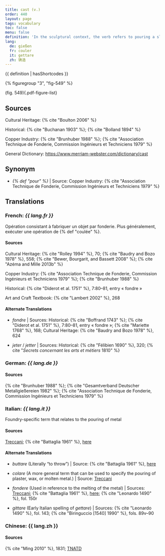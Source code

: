 ```yaml
---
title: cast (v.)
order: 440
layout: page
tags: vocabulary
toc: false
menu: false
definition: 'In the sculptural context, the verb refers to pouring a slurry or liquefied material (e.g., plaster, wax, metal) into a hollow matrix or {% def "mold" %} that will determine the shape of the material in order to produce a {% def "cast (n.)" %}.'
lang:
  de: gießen
  fr: couler
  it: gettare
  zh: 铸造
---
```


{{ definition | hasShortcodes }}

{% figuregroup "3", "fig-549" %}

(fig. 549){.pdf-figure-list}

## Sources

Cultural Heritage: {% cite "Boulton 2006" %}

Historical: {% cite "Buchanan 1903" %}; {% cite "Bolland 1894" %}

Copper Industry: {% cite "Brunhuber 1988" %}; {% cite "Association Technique de Fonderie, Commission Ingénieurs et Techniciens 1979" %}

General Dictionary: <https://www.merriam-webster.com/dictionary/cast>

## Synonym

- *{% def "pour" %}* | Source: Copper Industry: {% cite "Association Technique de Fonderie, Commission Ingénieurs et Techniciens 1979" %}

## Translations

<div class="accordion">

### **French**: *{{ lang.fr }}*

Opération consistant à fabriquer un objet par fonderie. Plus généralement, exécuter une opération de {% def "coulée" %}.

#### Sources

Cultural Heritage: {% cite "Rolley 1994" %}, 70; {% cite "Baudry and Bozo 1978" %}, 558; {% cite "Bewer, Bourgarit, and Bassett 2008" %}; {% cite "Azéma and Mille 2013b" %}

Copper Industry: {% cite "Association Technique de Fonderie, Commission Ingénieurs et Techniciens 1979" %}; {% cite "Brunhuber 1988" %}

Historical: {% cite "Diderot et al. 1751" %}, 7:80–81, entry « fondre »

Art and Craft Textbook: {% cite "Lambert 2002" %}, 268

#### Alternate Translations

- *fondre* | Sources: Historical: {% cite "Boffrand 1743" %}; {% cite "Diderot et al. 1751" %}, 7:80–81, entry « fondre »; {% cite "Mariette 1768" %}, 168; Cultural Heritage: {% cite "Baudry and Bozo 1978" %}, 624

- *jeter* / *jetter* | Sources: Historical: {% cite "Félibien 1690" %}, 320; {% cite "*Secrets concernant les arts et métiers* 1810" %}

### **German**: *{{ lang.de }}*

#### Sources

{% cite "Brunhuber 1988" %}; {% cite "Gesamtverband Deutscher Metallgießereien 1982" %}; {% cite "Association Technique de Fonderie, Commission Ingénieurs et Techniciens 1979" %}

### **Italian**: *{{ lang.it }}*

Foundry-specific term that relates to the pouring of metal

#### Sources

[Treccani](http://www.treccani.it/vocabolario/gettare/); {% cite "Battaglia 1961" %}, [here](http://www.gdli.it/pdf_viewer/Scripts/pdf.js/web/viewer.asp?file=/PDF/GDLI06/GDLI_06_ocr_726.pdf&parola=gettare)

#### Alternate Translations

- *buttare* (Literally “to throw”) | Source: {% cite "Battaglia 1961" %}, [here](http://www.gdli.it/JPG/GDLI02/00000472.jpg)

- *colare* (A more general term that can be used to specify the pouring of plaster, wax, or molten metal.) | Source:
[Treccani](https://www.treccani.it/vocabolario/colare1/)

- *fondere* (Used in reference to the melting of the metal) | Sources: [Treccani](http://www.treccani.it/vocabolario/fondere/); {% cite "Battaglia 1961" %}, [here](http://www.gdli.it/pdf_viewer/Scripts/pdf.js/web/viewer.asp?file=/PDF/GDLI06/GDLI_06_ocr_137.pdf&parola=fondere); {% cite "Leonardo 1490" %}, fol. 150r

- *gittare* (Early Italian spelling of *gettare*) | Sources: {% cite "Leonardo 1490" %}, fol. 143; {% cite "Biringuccio [1540] 1990" %}, fols. 89v–90

### **Chinese**: {{ lang.zh }}

#### Sources

{% cite "Ming 2010" %}, 1831; [TNATD](https://terms.naer.edu.tw/detail/11563468/?index=2)

</div>
